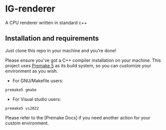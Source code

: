 # IG-renderer
A CPU renderer written in standard c++

## Installation and requirements

Just clone this repo in your machine and you're done!

Please ensure you've got a C++ compiler installation on your machine. This project uses
[Premake 5](https://premake.github.io) as its build system, so you can customize your
environment as you wish.

- For GNU/Makefile users:
```
premake5 gmake
```

- For Visual studio users:
```
premake5 vs2022
```

Please refer to the [Premake Docs] if you need another action for your custom environment.
